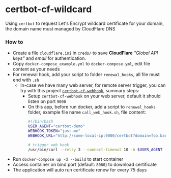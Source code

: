 # certbot-cf-wildcard

Using `certbot` to request Let's Encrypt wildcard certificate for your domain, the domain name must managed by CloudFlare DNS 

### How to

* Create a file `cloudflare.ini` in `creds/` to save **CloudFlare** _"Global API keys"_ and _email_ for authentication.
* Copy `docker-compose_example.yml` to `docker-compose.yml`, edit file content as your needs
* For renewal hook, add your script to folder `renewal_hooks`, all file must end with `.sh`
    * In-case we have many web server, for remote server trigger, you can try with this project [`certbot-cf-webhook`](https://github.com/NothingCtrl/certbot-cf-webhook), summary steps:
        * Setup `certbot-cf-webhook` on your web server, default it should listen on port `9000`
        * On this app, before run docker, add a script to `renewal_hooks` folder, example file name `call_web_hook.sh`, file content:
            ```sh
            #!/bin/bash
            USER_AGENT="certbot-demo"
            WEBHOOK_TOKEN="just-me"
            WEBHOOK_URL="http://some-local-ip:9000/certbot?domain=foo.bar"
            
            # trigger web hook
            /usr/bin/curl --retry 3 --connect-timeout 10 -A $USER_AGENT -H "Authorization: $WEBHOOK_TOKEN" $WEBHOOK_URL
            ```
* Run `docker-compose up -d --build` to start container
* Access container on bind port (default: `8080`) to download certificate
* The application will auto run certificate renew for every 75 days

